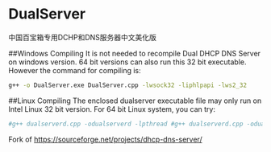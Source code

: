 # DualServer
中国百宝箱专用DCHP和DNS服务器中文美化版

##Windows Compiling 
It is not needed to recompile Dual DHCP DNS Server on windows version. 64 bit versions can also run this 32 bit executable.  However the command for compiling is: 
```bash
g++ -o DualServer.exe DualServer.cpp -lwsock32 -liphlpapi -lws2_32 
```

##Linux Compiling 
The enclosed dualserver executable file may only run on Intel Linux 32 bit version. For 64 bit Linux system, you can try:
 
```bash
#g++ dualserverd.cpp -odualserverd -lpthread #g++ dualserverd.cpp -odualserverd -lpthread -lgcc_s 
```

Fork of https://sourceforge.net/projects/dhcp-dns-server/